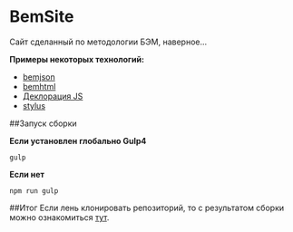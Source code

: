 # BemSite

Сайт сделанный по методологии БЭМ, наверное...  

**Примеры некоторых технологий:**

* [bemjson](https://github.com/Flamingo573/BemSite/blob/master/index.bemjson.js)
* [bemhtml](https://github.com/Flamingo573/BemSite/blob/master/common.blocks/contact-field/contact-field.bemhtml.js)
* [Деклорация JS](https://github.com/Flamingo573/BemSite/blob/master/common.blocks/customer-activity/customer-activity.js)
* [stylus](https://github.com/Flamingo573/BemSite/blob/master/common.blocks/load/load-line.styl)

##Запуск сборки

**Если установлен глобально Gulp4**
```
gulp
```

**Если нет**
```
npm run gulp
```

##Итог
Если лень клонировать репозиторий, то с результатом сборки можно ознакомиться [тут](http://flamingo-web.ru/site/BemSite/).
